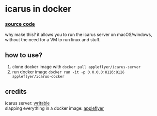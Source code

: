 # icarus in docker

### [source code](https://github.com/applefritter-inc/docker-icarus/)

why make this?
it allows you to run the icarus server on macOS/windows, without the need for a VM to run linux and stuff.

## how to use?
1. clone docker image with `docker pull appleflyer/icarus-server`
2. run docker image `docker run -it -p 0.0.0.0:8126:8126 appleflyer/icarus-docker`

## credits
icarus server: [writable](https://github.com/MunyDev) \
slapping everything in a docker image: [appleflyer](https://github.com/appleflyerv3)

